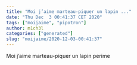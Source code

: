 ```yaml
---
title: "Moi j’aime marteau-piquer un lapin ..."
date: "Thu Dec  3 00:41:37 CET 2020"
tags: ["moijaime", "pipotron"]
author: m1ch3l
categories: ["generated"]
slug: "moijaime/2020-12-03-00:41:37"
---
```


Moi j’aime marteau-piquer un lapin perime
